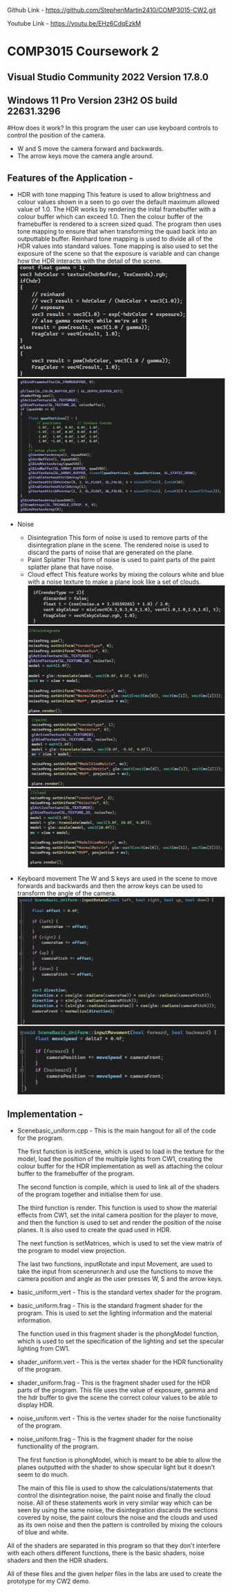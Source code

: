 Github Link - https://github.com/StephenMartin2410/COMP3015-CW2.git

Youtube Link - https://youtu.be/EHz6CdqEzkM

# COMP3015 Coursework 2
## Visual Studio Community 2022 Version 17.8.0
## Windows 11 Pro Version 23H2 OS build 22631.3296

#How does it work?
In this program the user can use keyboard controls to control the position of the camera.
- W and S move the camera forward and backwards.
- The arrow keys move the camera angle around.

##  Features of the Application -

- HDR with tone mapping
This feature is used to allow brightness and colour values shown in a seen to go over the default maximum allowed value of 1.0. The HDR works by rendering the inital framebuffer with a colour buffer which can exceed 1.0. Then the colour buffer of the framebuffer is rendered to a screen sized quad. The program then uses tone mapping to ensure that when transforming the quad back into an outputtable buffer. Reinhard tone mapping is used to divide all of the HDR values into standard values. Tone mapping is also used to set the exposure of the scene so that the exposure is variable and can change how the HDR interacts with the detail of the scene.
![alt text](image-1.png)
![alt text](image-2.png)

- Noise
  - Disintegration 
  This form of noise is used to remove parts of the disintegration plane in the scene. The rendered noise is used to discard the parts of noise that are generated on the plane.
  - Paint Splatter 
  This form of noise is used to paint parts of the paint splatter plane that have noise. 
  - Cloud effect
This feature works by mixing the colours white and blue with a noise texture to make a plane look like a set of clouds.
![alt text](image.png)
![alt text](image-5.png)
![alt text](image-6.png)
![alt text](image-7.png)

- Keyboard movement 
The W and S keys are used in the scene to move forwards and backwards and then the arrow keys can be used to transform the angle of the camera.
![alt text](image-3.png)
![alt text](image-4.png)

## Implementation - 
- Scenebasic_uniform.cpp - 
  This is the main hangout for all of the code for the program. 

  The first function is initScene, which is used to load in the texture for the model, load the position of the multiple lights from CW1, creating the colour buffer for the HDR implementation as well as attaching the colour buffer to the framebuffer of the program. 

  The second function is compile, which is used to link all of the shaders of the program together and initialise them for use.

  The third function is render. This function is used to show the material effects from CW1, set the inital camera position for the player to move, and then the function is used to set and render the position of the noise planes. It is also used to create the quad used in HDR.

  The next function is setMatrices, which is used to set the view matrix of the program to model view projection.

  The last two functions, inputRotate and input Movement, are used to take the input from scenerunner.h and use the functions to move the camera position and angle as the user presses W, S and the arrow keys.

- basic_uniform_vert - 
  This is the standard vertex shader for the program.

- basic_uniform.frag - 
  This is the standard fragment shader for the program. This is used to set the lighting information and the material information.

  The function used in this fragment shader is the phongModel function, which is used to set the specification of the lighting and set the specular lighting from CW1.

- shader_uniform.vert - 
  This is the vertex shader for the HDR functionality of the program. 

- shader_uniform.frag -
  This is the fragment shader used for the HDR parts of the program. This file uses the value of exposure, gamma and the hdr buffer to give the scene the correct colour values to be able to display HDR. 

- noise_uniform.vert - 
This is the vertex shader for the noise functionality of the program.

- noise_uniform.frag - 
  This is the fragment shader for the noise functionality of the program.

  The first function is phongModel, which is meant to be able to allow the planes outputted with the shader to show specular light but it doesn't seem to do much.

  The main of this file is used to show the calculations/statements that control the disintegration noise, the paint noise and finally the cloud noise. All of these statements work in very similar way which can be seen by using the same noise, the disintegration discards the sections covered by noise, the paint colours the noise and the clouds and used as its own noise and then the pattern is controlled by mixing the colours of blue and white. 

All of the shaders are separated in this program so that they don't interfere with each others different functions, there is the basic shaders, noise shaders and then the HDR shaders.

All of these files and the given helper files in the labs are used to create the prototype for my CW2 demo.
